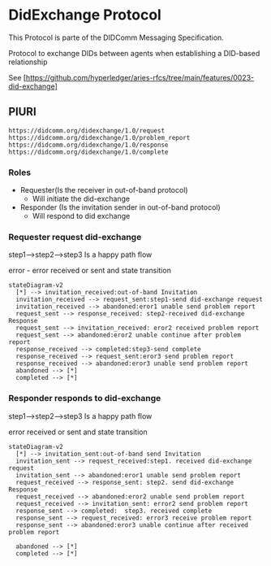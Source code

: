 # DidExchange Protocol

This Protocol is parte of the DIDComm Messaging Specification.

Protocol to exchange DIDs between agents when establishing a DID-based relationship

See [https://github.com/hyperledger/aries-rfcs/tree/main/features/0023-did-exchange]

## PIURI

`https://didcomm.org/didexchange/1.0/request`
`https://didcomm.org/didexchange/1.0/problem_report`
`https://didcomm.org/didexchange/1.0/response`
`https://didcomm.org/didexchange/1.0/complete`

### Roles

- Requester(Is the receiver in out-of-band protocol)
  - Will initiate the did-exchange
- Responder (Is the invitation sender in out-of-band protocol)
  - Will respond to did exchange



### Requester request did-exchange
step1-->step2-->step3 Is a happy path flow

error - error received or sent and state transition

```mermaid
stateDiagram-v2
  [*] --> invitation_received:out-of-band Invitation
  invitation_received --> request_sent:step1-send did-exchange request
  invitation_received --> abandoned:eror1 unable send problem report
  request_sent --> response_received: step2-received did-exchange Response
  request_sent --> invitation_received: eror2 received problem report
  request_sent --> abandoned:eror2 unable continue after problem report
  response_received --> completed:step3-send complete
  response_received --> request_sent:eror3 send problem report
  response_received --> abandoned:eror3 unable send problem report
  abandoned --> [*]
  completed --> [*]
```


### Responder responds to did-exchange
step1-->step2-->step3 Is a happy path flow

error received or sent and state transition
```mermaid
stateDiagram-v2
  [*] --> invitation_sent:out-of-band send Invitation
  invitation_sent --> request_received:step1. received did-exchange request
  invitation_sent --> abandoned:eror1 unable send problem report
  request_received --> response_sent: step2. send did-exchange Response
  request_received --> abandoned:eror2 unable send problem report
  request_received --> invitation_sent: error2 send problem report
  response_sent --> completed:  step3. received complete
  response_sent --> request_received: error3 receive problem report
  response_sent --> abandoned:eror3 unable continue after received problem report

  abandoned --> [*]
  completed --> [*]
```
